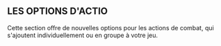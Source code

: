 ## LES OPTIONS D'ACTIO


Cette section offre de nouvelles options pour les actions
de combat, qui s'ajoutent individuellement ou en groupe à
votre jeu.
